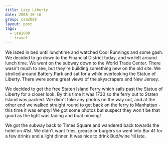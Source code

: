 ```yaml
---
title: Lazy Liberty
date: 2008-10-16
group: usa2008
layout: post
tags:
  - usa2008
  - travel
---
```

We lazed in bed until lunchtime and watched Cool Runnings and some gash. We decided to go down to the Financial District today, and we left around lunch time. We went on the subway down to the World Trade Center. There wasn't much to see, but they're building something new on the old site. We strolled around Battery Park and sat for a while overlooking the Statue of Liberty. There were some great views of the skyscrapers and New Jersey.

We decided to get the free Staten Island Ferry which sails past the Statue of Liberty for a closer look. By this time it was 1730 so the ferry out to Staten Island was packed. We didn't take any photos on the way out, and at the other end we walked straight round to get back on the ferry to Manhattan - this time it was empty! We got some photos but suspect they won't be that good as the light was fading and boat moving!

We got the subway back to Times Square and wandered back towards the hotel on 41st. We didn't want fries, grease or burgers so went into Bar 41 for a few drinks and a light dinner. It was nice to drink Bud/wine 'til late.